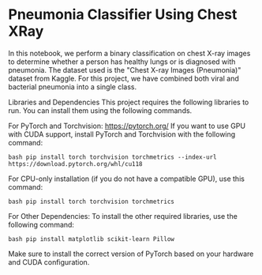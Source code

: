 # Pneumonia Classifier Using Chest XRay
In this notebook, we perform a binary classification on chest X-ray images to determine whether a person has healthy lungs or is diagnosed with pneumonia. 
The dataset used is the "Chest X-ray Images (Pneumonia)" dataset from Kaggle. 
For this project, we have combined both viral and bacterial pneumonia into a single class.

Libraries and Dependencies
This project requires the following libraries to run. You can install them using the following commands.

For PyTorch and Torchvision:
https://pytorch.org/
If you want to use GPU with CUDA support, install PyTorch and Torchvision with the following command:

```bash pip install torch torchvision torchmetrics --index-url https://download.pytorch.org/whl/cu118 ```

For CPU-only installation (if you do not have a compatible GPU), use this command:

```bash pip install torch torchvision torchmetrics ```

For Other Dependencies:
To install the other required libraries, use the following command:

```bash pip install matplotlib scikit-learn Pillow ```

Make sure to install the correct version of PyTorch based on your hardware and CUDA configuration.


